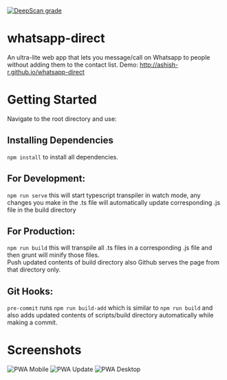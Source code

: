 [![DeepScan grade](https://deepscan.io/api/teams/10012/projects/12697/branches/199343/badge/grade.svg)](https://deepscan.io/dashboard#view=project&tid=10012&pid=12697&bid=199343)

# whatsapp-direct
An ultra-lite web app that lets you message/call on Whatsapp to people without adding them to the contact list.
Demo: http://ashish-r.github.io/whatsapp-direct

# Getting Started

Navigate to the root directory and use: <br/>
## Installing Dependencies
`npm install` to install all dependencies.
## For Development:
`npm run serve` this will start typescript transpiler in watch mode, any changes you make in the .ts file will automatically update corresponding .js file in the build directory
## For Production:
`npm run build` this will transpile all .ts files in a corresponding .js file and then grunt will minify those files.<br/>
Push updated contents of build directory also Github serves the page from that directory only.
## Git Hooks:
`pre-commit` runs `npm run build-add` which is similar to `npm run build` and also adds updated contents of scripts/build directory automatically while making a commit.

# Screenshots

![PWA Mobile][PWA Mobile]
![PWA Update][PWA Update]
![PWA Desktop][PWA Desktop]


[PWA Mobile]: https://github.com/ashish-r/whatsapp-direct/blob/master/screenshots/Screenshot_20191011-042640.jpeg
[PWA Update]: https://github.com/ashish-r/whatsapp-direct/blob/master/screenshots/Screenshot_20191011-042616.jpeg
[PWA Desktop]: https://github.com/ashish-r/whatsapp-direct/blob/master/screenshots/Screenshot%20from%202019-10-11%2004-24-50.jpeg
